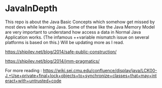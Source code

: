 # JavaInDepth

This repo is about the Java Basic Concepts which somehow get missed by most devs while learning Java. Some of these like the Java Memory Model 
are very important to understand how access a data in Normal Java Application works.
(The infamous ++variable mismatch issue on several platforms is based on this.)
Will be updating more as I read.


https://shipilev.net/blog/2014/safe-public-construction/

https://shipilev.net/blog/2014/jmm-pragmatics/

For more reading :
https://wiki.sei.cmu.edu/confluence/display/java/LCK00-J.+Use+private+final+lock+objects+to+synchronize+classes+that+may+interact+with+untrusted+code


